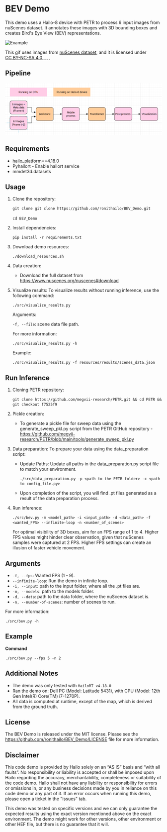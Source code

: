 BEV Demo
========

This demo uses a Hailo-8 device with PETR to process 6 input images from nuScenes dataset.
It annotates these images with 3D bounding boxes and creates Bird's Eye View (BEV) representations.

![Example](./resources/bev.gif)
<p xmlns:cc="http://creativecommons.org/ns#" xmlns:dct="http://purl.org/dc/terms/">
    <span property="dct:title">This gif uses images from <a href="https://www.nuscenes.org" target="_blank" rel="noopener noreferrer">nuScenes dataset</a>, and it</span> is licensed under
    <a href="https://creativecommons.org/licenses/by-nc-sa/4.0/?ref=chooser-v1" target="_blank" rel="license noopener noreferrer" style="display:inline-block;">CC BY-NC-SA 4.0
        <img style="height:22px!important;margin-left:3px;vertical-align:text-bottom;" src="https://mirrors.creativecommons.org/presskit/icons/cc.svg?ref=chooser-v1" alt="">
        <img style="height:22px!important;margin-left:3px;vertical-align:text-bottom;" src="https://mirrors.creativecommons.org/presskit/icons/by.svg?ref=chooser-v1" alt="">
        <img style="height:22px!important;margin-left:3px;vertical-align:text-bottom;" src="https://mirrors.creativecommons.org/presskit/icons/nc.svg?ref=chooser-v1" alt="">
        <img style="height:22px!important;margin-left:3px;vertical-align:text-bottom;" src="https://mirrors.creativecommons.org/presskit/icons/sa.svg?ref=chooser-v1" alt="">
    </a>
</p>



Pipeline
--------

![Pipeline](./resources/pipeline.png)

Requirements
------------

- hailo_platform==4.18.0
- Pyhailort - Enable hailort service
- mmdet3d.datasets 


Usage
-----

1. Clone the repository:
    ```shell script
    git clone git clone https://github.com/ronithailo/BEV_Demo.git
            
    cd BEV_Demo
    ```

2. Install dependencies:
    ```shell script
    pip install -r requirements.txt
    ```

3. Download demo resources:
    ```shell script
    ./download_resources.sh
    ```

4. Data creation:
    - Download the full dataset from https://www.nuscenes.org/nuscenes#download

5. Visualize results:
    To visualize results without running inference, use the following command:
    ```shell script
    ./src/visualize_results.py
    ```

    Arguments:

    ``-f, --file``: scene data file path.

    For more information:
    ```shell script
    ./src/visualize_results.py -h
    ```
    Example:

    ```shell script
    ./src/visualize_results.py -f resources/results/scenes_data.json
    ```

Run Inference
-------------

1. Cloning PETR repository:
    ```shell script
    git clone https://github.com/megvii-research/PETR.git && cd PETR && git checkout f7525f9
    ```

2. Pickle creation:
    - To generate a pickle file for sweep data using the generate_sweep_pkl.py script from the PETR GitHub repository - 
    https://github.com/megvii-research/PETR/blob/main/tools/generate_sweep_pkl.py

3. Data preparation:
    To prepare your data using the data_preparation script:
    - Update Paths: Update all paths in the data_preparation.py script file to match your environment.

        ```shell script
        ./src/data_preparation.py -p <path to the PETR folder> -c <path to config_file.py>
        ```
    - Upon completion of the script, you will find .pt files generated as a result of the data preparation process.

4. Run inference: 
    ```shell script
    ./src/bev.py -m <model_path> -i <input_path> -d <data_path> -f <wanted_FPS> --infinite-loop -n <number_of_scenes>
    ```
    For optimal visibility of 3D boxes, aim for an FPS range of 1 to 4. Higher FPS values might hinder clear observation, given that nuScenes samples were captured at 2 FPS. Higher FPS settings can create an illusion of faster vehicle movement.

Arguments
---------
- ``-f, --fps``: Wanted FPS (1 - 9). 
- ``--infinite-loop``: Run the demo in infinite loop.
- ``-i, --input``: path to the input folder, where all the .pt files are.
- ``-m, --models``: path to the models folder.
- ``-d, --data``: path to the data folder, where the nuScenes dataset is.
- ``-n, --number-of-scenes``: number of scenes to run.

For more information:
```shell script
./src/bev.py -h
```
Example 
-------
**Command**
```shell script
./src/bev.py --fps 5 -n 2
```

Additional Notes
----------------
- The demo was only tested with ``HailoRT v4.18.0``
- Ran the demo on: Dell PC (Model: Latitude 5431), with CPU (Model: 12th Gen Intel(R) Core(TM) i7-1270P).
- All data is computed at runtime, except of the map, which is derived from the ground truth.

License
----------
The BEV Demo is released under the MIT license. Please see the https://github.com/ronithailo/BEV_Demo/LICENSE file for more information.


Disclaimer
----------
This code demo is provided by Hailo solely on an “AS IS” basis and “with all faults”. No responsibility or liability is accepted or shall be imposed upon Hailo regarding the accuracy, merchantability, completeness or suitability of the code demo. Hailo shall not have any liability or responsibility for errors or omissions in, or any business decisions made by you in reliance on this code demo or any part of it. If an error occurs when running this demo, please open a ticket in the "Issues" tab.

This demo was tested on specific versions and we can only guarantee the expected results using the exact version mentioned above on the exact environment. The demo might work for other versions, other environment or other HEF file, but there is no guarantee that it will.